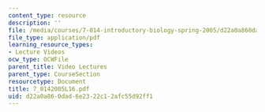 ```yaml
---
content_type: resource
description: ''
file: /media/courses/7-014-introductory-biology-spring-2005/d22a0a860dad6e2322c12afc55d92ff1_7_0142005L16.pdf
file_type: application/pdf
learning_resource_types:
- Lecture Videos
ocw_type: OCWFile
parent_title: Video Lectures
parent_type: CourseSection
resourcetype: Document
title: 7_0142005L16.pdf
uid: d22a0a86-0dad-6e23-22c1-2afc55d92ff1
---
```

